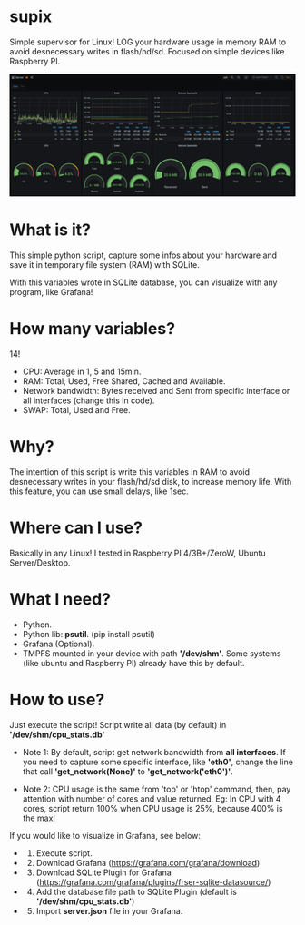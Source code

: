 # supix
Simple supervisor for Linux! LOG your hardware usage in memory RAM to avoid desnecessary writes in flash/hd/sd. Focused on simple devices like Raspberry PI.

![image](/docs/grafana.png)


# What is it?
This simple python script, capture some infos about your hardware and save it in temporary file system (RAM) with SQLite.

With this variables wrote in SQLite database, you can visualize with any program, like Grafana!

# How many variables?
14!

 * CPU: Average in 1, 5 and 15min.
 * RAM: Total, Used, Free Shared, Cached and Available.
 * Network bandwidth: Bytes received and Sent from specific interface or all interfaces (change this in code).
 * SWAP: Total, Used and Free.

# Why?
The intention of this script is write this variables in RAM to avoid desnecessary writes in your flash/hd/sd disk, to increase memory life. With this feature, you can use small delays, like 1sec.

# Where can I use?
Basically in any Linux! I tested in Raspberry PI 4/3B+/ZeroW, Ubuntu Server/Desktop.

# What I need?
 * Python.
 * Python lib: **psutil**. (pip install psutil)
 * Grafana (Optional).
 * TMPFS mounted in your device with path **'/dev/shm'**. Some systems (like ubuntu and Raspberry PI) already have this by default.


# How to use?
Just execute the script! Script write all data (by default) in **'/dev/shm/cpu_stats.db'**

 * Note 1: By default, script get network bandwidth from **all interfaces**. If you need to capture some specific interface, like **'eth0'**, change the line that call **'get_network(None)'** to **'get_network('eth0')'**.

 * Note 2: CPU usage is the same from 'top' or 'htop' command, then, pay attention with number of cores and value returned. Eg: In CPU with 4 cores, script return 100% when CPU usage is 25%, because 400% is the max!


If you would like to visualize in Grafana, see below:

 * 1. Execute script.
 * 2. Download Grafana (https://grafana.com/grafana/download)
 * 3. Download SQLite Plugin for Grafana (https://grafana.com/grafana/plugins/frser-sqlite-datasource/)
 * 4. Add the database file path to SQLite Plugin (default is **'/dev/shm/cpu_stats.db'**)
 * 5. Import **server.json** file in your Grafana.
